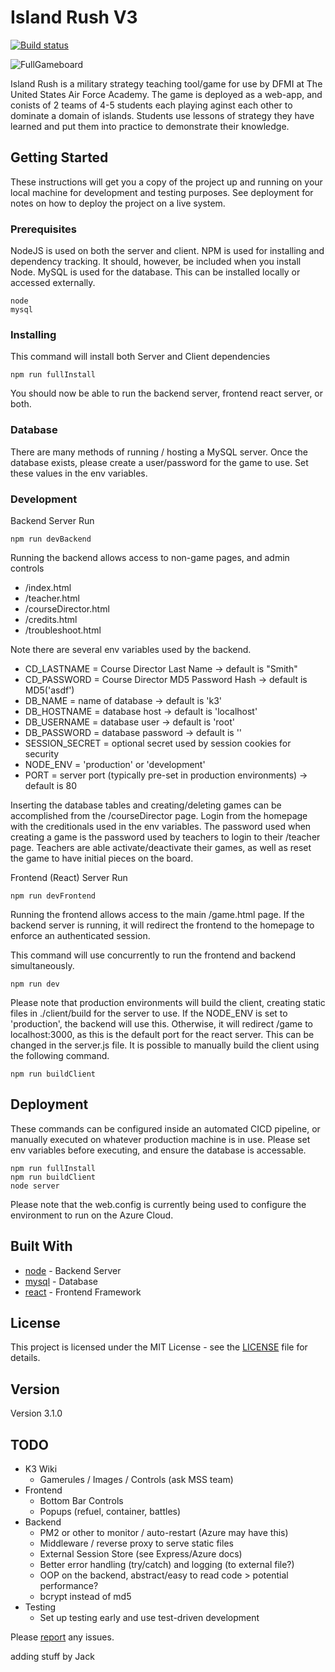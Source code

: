# Island Rush V3

[![Build status](https://dev.azure.com/spenceradolph/IslandRushK3/_apis/build/status/IslandRushK3-CI)](https://dev.azure.com/spenceradolph/IslandRushK3/_build/latest?definitionId=7)

![FullGameboard](https://github.com/island-rush/Images/blob/master/K3/fullGameboard.PNG)

Island Rush is a military strategy teaching tool/game for use by DFMI at The United States Air Force Academy. The game is deployed as a web-app, and conists of 2 teams of 4-5 students each playing aginst each other to dominate a domain of islands. Students use lessons of strategy they have learned and put them into practice to demonstrate their knowledge.

## Getting Started

These instructions will get you a copy of the project up and running on your local machine for development and testing purposes. See deployment for notes on how to deploy the project on a live system.

### Prerequisites

NodeJS is used on both the server and client. NPM is used for installing and dependency tracking. It should, however, be included when you install Node. MySQL is used for the database. This can be installed locally or accessed externally.

```
node
mysql
```

### Installing

This command will install both Server and Client dependencies

```
npm run fullInstall
```

You should now be able to run the backend server, frontend react server, or both.

### Database

There are many methods of running / hosting a MySQL server. Once the database exists, please create a user/password for the game to use. Set these values in the env variables.

### Development

Backend Server Run

```
npm run devBackend
```

Running the backend allows access to non-game pages, and admin controls

- /index.html
- /teacher.html
- /courseDirector.html
- /credits.html
- /troubleshoot.html

Note there are several env variables used by the backend.

- CD_LASTNAME = Course Director Last Name -> default is "Smith"
- CD_PASSWORD = Course Director MD5 Password Hash -> default is MD5('asdf')
- DB_NAME = name of database -> default is 'k3'
- DB_HOSTNAME = database host -> default is 'localhost'
- DB_USERNAME = database user -> default is 'root'
- DB_PASSWORD = database password -> default is ''
- SESSION_SECRET = optional secret used by session cookies for security
- NODE_ENV = 'production' or 'development'
- PORT = server port (typically pre-set in production environments) -> default is 80

Inserting the database tables and creating/deleting games can be accomplished from the /courseDirector page. Login from the homepage with the creditionals used in the env variables. The password used when creating a game is the password used by teachers to login to their /teacher page. Teachers are able activate/deactivate their games, as well as reset the game to have initial pieces on the board.

Frontend (React) Server Run

```
npm run devFrontend
```

Running the frontend allows access to the main /game.html page. If the backend server is running, it will redirect the frontend to the homepage to enforce an authenticated session.

This command will use concurrently to run the frontend and backend simultaneously.

```
npm run dev
```

Please note that production environments will build the client, creating static files in ./client/build for the server to use. If the NODE_ENV is set to 'production', the backend will use this. Otherwise, it will redirect /game to localhost:3000, as this is the default port for the react server. This can be changed in the server.js file. It is possible to manually build the client using the following command.

```
npm run buildClient
```

## Deployment

These commands can be configured inside an automated CICD pipeline, or manually executed on whatever production machine is in use. Please set env variables before executing, and ensure the database is accessable.

```
npm run fullInstall
npm run buildClient
node server
```

Please note that the web.config is currently being used to configure the environment to run on the Azure Cloud.

## Built With

- [node](https://nodejs.org/en/docs/) - Backend Server
- [mysql](https://dev.mysql.com/doc/) - Database
- [react](https://reactjs.org/docs/getting-started.html) - Frontend Framework

## License

This project is licensed under the MIT License - see the [LICENSE](LICENSE) file for details.

## Version

Version 3.1.0

## TODO

- K3 Wiki
  - Gamerules / Images / Controls (ask MSS team)
- Frontend
  - Bottom Bar Controls
  - Popups (refuel, container, battles)
- Backend
  - PM2 or other to monitor / auto-restart (Azure may have this)
  - Middleware / reverse proxy to serve static files
  - External Session Store (see Express/Azure docs)
  - Better error handling (try/catch) and logging (to external file?)
  - OOP on the backend, abstract/easy to read code > potential performance?
  - bcrypt instead of md5
- Testing
  - Set up testing early and use test-driven development

Please [report](https://gitreports.com/issue/island-rush/K3.1) any issues.


adding stuff by Jack